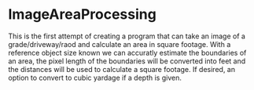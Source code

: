 # ImageAreaProcessing

This is the first attempt of creating a program that can take an image of a grade/driveway/raod and calculate
an area in square footage. With a reference object size known we can accuratly estimate the boundaries of an area, 
the pixel length of the boundaries will be converted into feet and the distances will be used to calculate a square footage.
If desired, an option to convert to cubic yardage if a depth is given.
